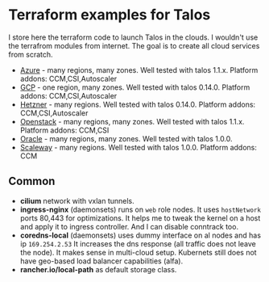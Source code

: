 # Terraform examples for Talos

I store here the terraform code to launch Talos in the clouds.
I wouldn't use the terrafrom modules from internet.
The goal is to create all cloud services from scratch.

* [Azure](azure) - many regions, many zones.
Well tested with talos 1.1.x.
Platform addons: CCM,CSI,Autoscaler
* [GCP](gcp-zonal) - one region, many zones.
Well tested with talos 0.14.0.
Platform addons: CCM,CSI,Autoscaler
* [Hetzner](hetzner) - many regions.
Well tested with talos 0.14.0.
Platform addons: CCM,CSI,Autoscaler
* [Openstack](openstack) - many regions, many zones.
Well tested with talos 1.1.x.
Platform addons: CCM,CSI
* [Oracle](oracle) - many regions, many zones.
Well tested with talos 1.0.0.
* [Scaleway](scaleway) - many regions.
Well tested with talos 1.0.0.
Platform addons: CCM

## Common

* **cilium** network with vxlan tunnels.
* **ingress-nginx** (daemonsets) runs on ```web``` role nodes.
It uses ```hostNetwork``` ports 80,443 for optimizations.
It helps me to tweak the kernel on a host and apply it to ingress controller.
And I can disable conntrack too.
* **coredns-local** (daemonsets) uses dummy interface on al nodes and has ip ```169.254.2.53```
It increases the dns response (all traffic does not leave the node).
It makes sense in multi-cloud setup. Kubernets still does not have geo-based load balancer capabilities (alfa).
* **rancher.io/local-path** as default storage class.
